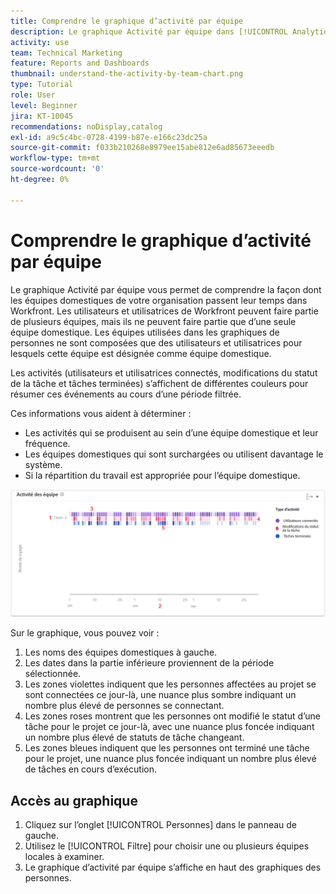 ```yaml
---
title: Comprendre le graphique d’activité par équipe
description: Le graphique Activité par équipe dans [!UICONTROL Analytique améliorée] vous permet de comprendre la façon dont les équipes internes de votre organisation passent leur temps dans Workfront.
activity: use
team: Technical Marketing
feature: Reports and Dashboards
thumbnail: understand-the-activity-by-team-chart.png
type: Tutorial
role: User
level: Beginner
jira: KT-10045
recommendations: noDisplay,catalog
exl-id: a9c5c4bc-0728-4199-b87e-e166c23dc25a
source-git-commit: f033b210268e8979ee15abe812e6ad85673eeedb
workflow-type: tm+mt
source-wordcount: '0'
ht-degree: 0%

---
```


# Comprendre le graphique d’activité par équipe

Le graphique Activité par équipe vous permet de comprendre la façon dont les équipes domestiques de votre organisation passent leur temps dans Workfront. Les utilisateurs et utilisatrices de Workfront peuvent faire partie de plusieurs équipes, mais ils ne peuvent faire partie que d’une seule équipe domestique. Les équipes utilisées dans les graphiques de personnes ne sont composées que des utilisateurs et utilisatrices pour lesquels cette équipe est désignée comme équipe domestique.

Les activités (utilisateurs et utilisatrices connectés, modifications du statut de la tâche et tâches terminées) s’affichent de différentes couleurs pour résumer ces événements au cours d’une période filtrée.

Ces informations vous aident à déterminer :

* Les activités qui se produisent au sein d’une équipe domestique et leur fréquence.
* Les équipes domestiques qui sont surchargées ou utilisent davantage le système.
* Si la répartition du travail est appropriée pour l’équipe domestique.

![Image montrant un graphique d’activité par équipe avec des chiffres sur les zones décrites dans les puces ci-dessous](assets/section-3-1.png)

Sur le graphique, vous pouvez voir :

1. Les noms des équipes domestiques à gauche.
1. Les dates dans la partie inférieure proviennent de la période sélectionnée.
1. Les zones violettes indiquent que les personnes affectées au projet se sont connectées ce jour-là, une nuance plus sombre indiquant un nombre plus élevé de personnes se connectant.
1. Les zones roses montrent que les personnes ont modifié le statut d’une tâche pour le projet ce jour-là, avec une nuance plus foncée indiquant un nombre plus élevé de statuts de tâche changeant.
1. Les zones bleues indiquent que les personnes ont terminé une tâche pour le projet, une nuance plus foncée indiquant un nombre plus élevé de tâches en cours d’exécution.

## Accès au graphique

1. Cliquez sur l’onglet [!UICONTROL Personnes] dans le panneau de gauche.
1. Utilisez le [!UICONTROL Filtre] pour choisir une ou plusieurs équipes locales à examiner.
1. Le graphique d’activité par équipe s’affiche en haut des graphiques des personnes.
